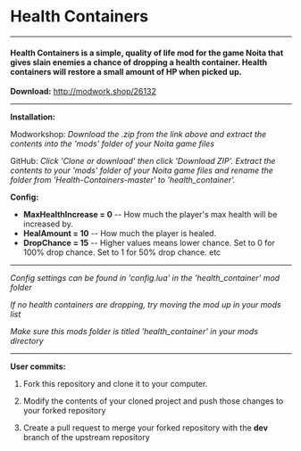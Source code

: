 # Health Containers

---

#### Health Containers is a simple, quality of life mod for the game Noita that gives slain enemies a chance of dropping a health container. Health containers will restore a small amount of HP when picked up.

**Download:** http://modwork.shop/26132

---

**Installation:**

Modworkshop: *Download the .zip from the link above and extract the contents into the 'mods' folder of your Noita game files*

GitHub: *Click 'Clone or download' then click 'Download ZIP'. Extract the contents to your 'mods' folder of your Noita game files and rename the folder from 'Health-Containers-master' to 'health_container'.*

**Config:**
* **MaxHealthIncrease = 0** -- How much the player's max health will be increased by.
* **HealAmount = 10** -- How much the player is healed.
* **DropChance = 15** -- Higher values means lower chance. Set to 0 for 100% drop chance. Set to 1 for 50% drop chance. etc

---

*Config settings can be found in 'config.lua' in the 'health_container' mod folder*

*If no health containers are dropping, try moving the mod up in your mods list*

*Make sure this mods folder is titled 'health_container' in your mods directory*

---

**User commits:**

1) Fork this repository and clone it to your computer.

2) Modify the contents of your cloned project and push those changes to your forked repository

3) Create a pull request to merge your forked repository with the **dev** branch of the upstream repository

